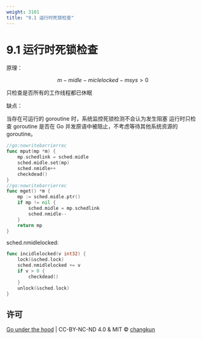 ```yaml
---
weight: 3101
title: "9.1 运行时死锁检查"
---
```


# 9.1 运行时死锁检查



原理：

$$
m - midle - miclelocked - msys > 0
$$

只检查是否所有的工作线程都已休眠

缺点：

当存在可运行的 goroutine 时，系统监控死锁检测不会认为发生阻塞
运行时只检查 goroutine 是否在 Go 并发原语中被阻止，不考虑等待其他系统资源的 goroutine。


```go
//go:nowritebarrierrec
func mput(mp *m) {
	mp.schedlink = sched.midle
	sched.midle.set(mp)
	sched.nmidle++
	checkdead()
}
//go:nowritebarrierrec
func mget() *m {
	mp := sched.midle.ptr()
	if mp != nil {
		sched.midle = mp.schedlink
		sched.nmidle--
	}
	return mp
}
```

sched.nmidlelocked:

```go
func incidlelocked(v int32) {
	lock(&sched.lock)
	sched.nmidlelocked += v
	if v > 0 {
		checkdead()
	}
	unlock(&sched.lock)
}
```

## 许可

[Go under the hood](https://github.com/golang-design/under-the-hood) | CC-BY-NC-ND 4.0 & MIT &copy; [changkun](https://changkun.de)



